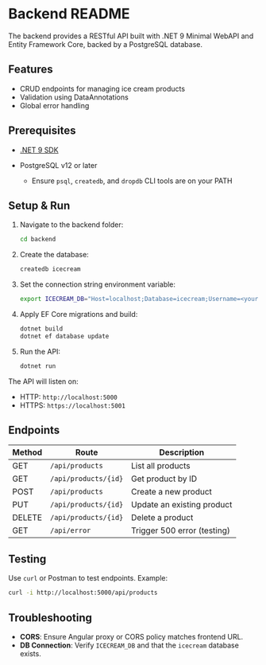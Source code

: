 # Backend README

The backend provides a RESTful API built with .NET 9 Minimal WebAPI and Entity Framework Core, backed by a PostgreSQL database.

## Features

- CRUD endpoints for managing ice cream products
- Validation using DataAnnotations
- Global error handling

## Prerequisites

- [.NET 9 SDK](https://dotnet.microsoft.com/download)
- PostgreSQL v12 or later

  - Ensure `psql`, `createdb`, and `dropdb` CLI tools are on your PATH

## Setup & Run

1. Navigate to the backend folder:

   ```bash
   cd backend
   ```

2. Create the database:

   ```bash
   createdb icecream
   ```

3. Set the connection string environment variable:

   ```bash
   export ICECREAM_DB="Host=localhost;Database=icecream;Username=<your-db-username>;Password=<your-db-password>"
   ```

4. Apply EF Core migrations and build:

   ```bash
   dotnet build
   dotnet ef database update
   ```

5. Run the API:

   ```bash
   dotnet run
   ```

The API will listen on:

- HTTP: `http://localhost:5000`
- HTTPS: `https://localhost:5001`

## Endpoints

| Method | Route                | Description                 |
| ------ | -------------------- | --------------------------- |
| GET    | `/api/products`      | List all products           |
| GET    | `/api/products/{id}` | Get product by ID           |
| POST   | `/api/products`      | Create a new product        |
| PUT    | `/api/products/{id}` | Update an existing product  |
| DELETE | `/api/products/{id}` | Delete a product            |
| GET    | `/api/error`         | Trigger 500 error (testing) |

## Testing

Use `curl` or Postman to test endpoints. Example:

```bash
curl -i http://localhost:5000/api/products
```

## Troubleshooting

- **CORS**: Ensure Angular proxy or CORS policy matches frontend URL.
- **DB Connection**: Verify `ICECREAM_DB` and that the `icecream` database exists.
